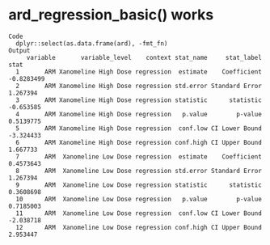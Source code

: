 # ard_regression_basic() works

    Code
      dplyr::select(as.data.frame(ard), -fmt_fn)
    Output
         variable       variable_level    context stat_name     stat_label       stat
      1       ARM Xanomeline High Dose regression  estimate    Coefficient -0.8283499
      2       ARM Xanomeline High Dose regression std.error Standard Error   1.267394
      3       ARM Xanomeline High Dose regression statistic      statistic  -0.653585
      4       ARM Xanomeline High Dose regression   p.value        p-value  0.5139775
      5       ARM Xanomeline High Dose regression  conf.low CI Lower Bound  -3.324433
      6       ARM Xanomeline High Dose regression conf.high CI Upper Bound   1.667733
      7       ARM  Xanomeline Low Dose regression  estimate    Coefficient  0.4573643
      8       ARM  Xanomeline Low Dose regression std.error Standard Error   1.267394
      9       ARM  Xanomeline Low Dose regression statistic      statistic  0.3608698
      10      ARM  Xanomeline Low Dose regression   p.value        p-value  0.7185003
      11      ARM  Xanomeline Low Dose regression  conf.low CI Lower Bound  -2.038718
      12      ARM  Xanomeline Low Dose regression conf.high CI Upper Bound   2.953447


